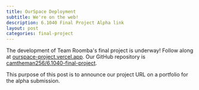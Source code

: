 ```yaml
---
title: OurSpace Deployment
subtitle: We're on the web!
description: 6.1040 Final Project Alpha link
layout: post
categories: final-project
---
```


The development of Team Roomba's final project is underway! Follow along at [ourspace-project.vercel.app](https://ourspace-project.vercel.app).
Our GitHub repository is [camtheman256/6.1040-final-project](https://github.com/camtheman256/6.1040-final-project).

This purpose of this post is to announce our project URL on a portfolio for the alpha submission.
